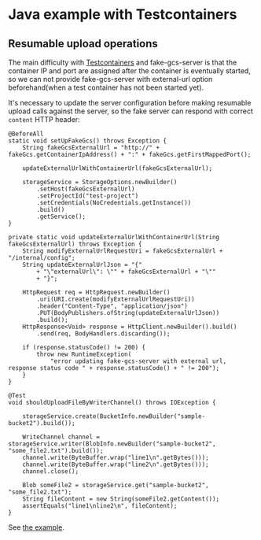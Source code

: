 # Java example with Testcontainers

## Resumable upload operations

The main difficulty with [Testcontainers](https://www.testcontainers.org/) and fake-gcs-server is that the container IP and port are
assigned after the container is eventually started, so we can not provide fake-gcs-server with external-url option beforehand(when a test
container has not been started yet).

It's necessary to update the server configuration before making resumable upload calls against the server, so the fake server can respond
with correct `content` HTTP header:

    @BeforeAll
    static void setUpFakeGcs() throws Exception {
        String fakeGcsExternalUrl = "http://" + fakeGcs.getContainerIpAddress() + ":" + fakeGcs.getFirstMappedPort();

        updateExternalUrlWithContainerUrl(fakeGcsExternalUrl);

        storageService = StorageOptions.newBuilder()
            .setHost(fakeGcsExternalUrl)
            .setProjectId("test-project")
            .setCredentials(NoCredentials.getInstance())
            .build()
            .getService();
    }

    private static void updateExternalUrlWithContainerUrl(String fakeGcsExternalUrl) throws Exception {
        String modifyExternalUrlRequestUri = fakeGcsExternalUrl + "/internal/config";
        String updateExternalUrlJson = "{"
            + "\"externalUrl\": \"" + fakeGcsExternalUrl + "\""
            + "}";

        HttpRequest req = HttpRequest.newBuilder()
            .uri(URI.create(modifyExternalUrlRequestUri))
            .header("Content-Type", "application/json")
            .PUT(BodyPublishers.ofString(updateExternalUrlJson))
            .build();
        HttpResponse<Void> response = HttpClient.newBuilder().build()
            .send(req, BodyHandlers.discarding());

        if (response.statusCode() != 200) {
            throw new RuntimeException(
                "error updating fake-gcs-server with external url, response status code " + response.statusCode() + " != 200");
        }
    }

    @Test
    void shouldUploadFileByWriterChannel() throws IOException {

        storageService.create(BucketInfo.newBuilder("sample-bucket2").build());

        WriteChannel channel = storageService.writer(BlobInfo.newBuilder("sample-bucket2", "some_file2.txt").build());
        channel.write(ByteBuffer.wrap("line1\n".getBytes()));
        channel.write(ByteBuffer.wrap("line2\n".getBytes()));
        channel.close();

        Blob someFile2 = storageService.get("sample-bucket2", "some_file2.txt");
        String fileContent = new String(someFile2.getContent());
        assertEquals("line1\nline2\n", fileContent);
    }

See [the example](/src/test/java/com/fsouza/fakegcsserver/java/examples/FakeGcsServerTest.java).

